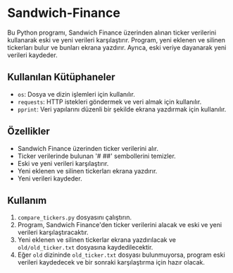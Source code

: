 # Sandwich-Finance

Bu Python programı, Sandwich Finance üzerinden alınan ticker verilerini kullanarak eski ve yeni verileri karşılaştırır. Program, yeni eklenen ve silinen tickerları bulur ve bunları ekrana yazdırır. Ayrıca, eski veriye dayanarak yeni verileri kaydeder.

## Kullanılan Kütüphaneler

- `os`: Dosya ve dizin işlemleri için kullanılır.
- `requests`: HTTP istekleri göndermek ve veri almak için kullanılır.
- `pprint`: Veri yapılarını düzenli bir şekilde ekrana yazdırmak için kullanılır.

## Özellikler

- Sandwich Finance üzerinden ticker verilerini alır.
- Ticker verilerinde bulunan '# ##' sembollerini temizler.
- Eski ve yeni verileri karşılaştırır.
- Yeni eklenen ve silinen tickerları ekrana yazdırır.
- Yeni verileri kaydeder.

## Kullanım

1. `compare_tickers.py` dosyasını çalıştırın.
2. Program, Sandwich Finance'den ticker verilerini alacak ve eski ve yeni verileri karşılaştıracaktır.
3. Yeni eklenen ve silinen tickerlar ekrana yazdırılacak ve `old/old_ticker.txt` dosyasına kaydedilecektir.
4. Eğer `old` dizininde `old_ticker.txt` dosyası bulunmuyorsa, program eski verileri kaydedecek ve bir sonraki karşılaştırma için hazır olacak.
   
